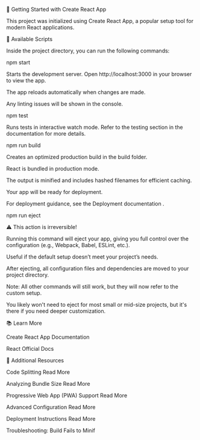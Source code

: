 🚀 Getting Started with Create React App

This project was initialized using Create React App, a popular setup tool for modern React applications.

📜 Available Scripts

Inside the project directory, you can run the following commands:

npm start

Starts the development server.
Open http://localhost:3000
 in your browser to view the app.

The app reloads automatically when changes are made.

Any linting issues will be shown in the console.

npm test

Runs tests in interactive watch mode.
Refer to the testing section in the documentation for more details.

npm run build

Creates an optimized production build in the build folder.

React is bundled in production mode.

The output is minified and includes hashed filenames for efficient caching.

Your app will be ready for deployment.

For deployment guidance, see the Deployment documentation
.

npm run eject

⚠️ This action is irreversible!

Running this command will eject your app, giving you full control over the configuration (e.g., Webpack, Babel, ESLint, etc.).

Useful if the default setup doesn’t meet your project’s needs.

After ejecting, all configuration files and dependencies are moved to your project directory.

Note: All other commands will still work, but they will now refer to the custom setup.

You likely won't need to eject for most small or mid-size projects, but it's there if you need deeper customization.

📚 Learn More

Create React App Documentation

React Official Docs

🔧 Additional Resources

Code Splitting
Read More

Analyzing Bundle Size
Read More

Progressive Web App (PWA) Support
Read More

Advanced Configuration
Read More

Deployment Instructions
Read More

Troubleshooting: Build Fails to Minif

